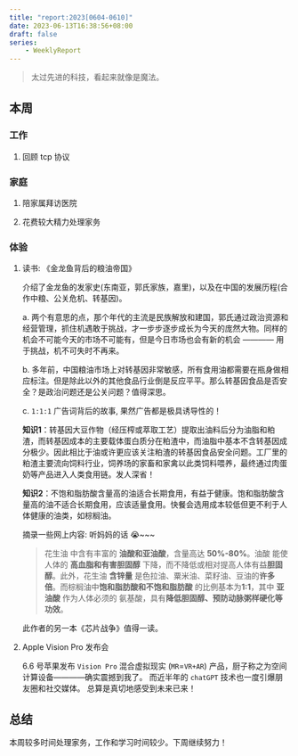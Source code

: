 ```yaml
---
title: "report:2023[0604-0610]"
date: 2023-06-13T16:38:56+08:00
draft: false
series:
    - WeeklyReport
---
```


> 太过先进的科技，看起来就像是魔法。

## 本周

### 工作

1. 回顾 tcp 协议

### 家庭

1. 陪家属拜访医院

2. 花费较大精力处理家务


### 体验

1. 读书: 《金龙鱼背后的粮油帝国》

    介绍了金龙鱼的发家史(东南亚，郭氏家族，嘉里)，以及在中国的发展历程(合作中粮、公关危机、转基因)。

    a. 两个有意思的点，那个年代的主流是民族解放和建国，郭氏通过政治资源和经营管理，抓住机遇敢于挑战，才一步步逐步成长为今天的庞然大物。同样的机会不可能今天的市场不可能有，但是今日市场也会有新的机会 ———— 用于挑战，机不可失时不再来。

    b. 多年前，中国粮油市场上对转基因非常敏感，所有食用油都需要在瓶身做相应标注。但是除此以外的其他食品行业倒是反应平平。那么转基因食品是否安全？是政治问题还是公关问题？值得深思。

    c. `1:1:1` 广告词背后的故事, 果然广告都是极具诱导性的！
   

    **知识1**：转基因大豆作物（经压榨或萃取工艺）提取出油料后分为油脂和粕渣，而转基因成本的主要载体蛋白质分在粕渣中，而油脂中基本不含转基因成分极少。因此相比于油或许更应该关注粕渣的转基因食品安全问题。工厂里的粕渣主要流向饲料行业，饲养场的家畜和家禽以此类饲料喂养，最终通过肉蛋奶等产品进入人类食用链。发人深省！

    **知识2**：不饱和脂肪酸含量高的油适合长期食用，有益于健康。饱和脂肪酸含量高的油不适合长期食用，应该适量食用。快餐会选用成本较低但更不利于人体健康的油类，如棕榈油。

    摘录一些网上内容: 听妈妈的话 😭~~~
    > 花生油 中含有丰富的 **油酸和亚油酸**，含量高达 **50%-80%**。油酸 能使人体的 **高血脂和有害胆固醇** 下降，而不降低或相对提高人体有益**胆固醇**。此外，花生油 **含锌量** 是色拉油、粟米油、菜籽油、豆油的**许多倍**。而棕榈油中**饱和脂肪酸和不饱和脂肪酸** 的比例基本为**1:1**，其中 **亚油酸** 作为人体必须的 氨基酸，具有**降低胆固醇、预防动脉粥样硬化等功效**。


    此作者的另一本《芯片战争》值得一读。


2. Apple Vision Pro 发布会

    6.6 号苹果发布 `Vision Pro` 混合虚拟现实 (`MR`=`VR+AR`) 产品，厨子称之为空间计算设备————确实震撼到我了。
而近半年的 `chatGPT` 技术也一度引爆朋友圈和社交媒体。
总算是真切地感受到未来已来！

## 总结

本周较多时间处理家务，工作和学习时间较少。下周继续努力！
